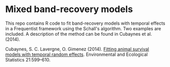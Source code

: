 Mixed band-recovery models
==========================

This repo contains R code to fit band-recovery models with temporal effects in a Frequentist framework using the Schall's algorithm. Two examples are included. A description of the method can be found in Cubaynes et al. (2014).

Cubaynes, S. C. Lavergne, O. Gimenez (2014). [Fitting animal survival models with temporal random effects](https://oliviergimenez.github.io/pubs/Cubaynesetal2014EES.pdf). Environmental and Ecological Statistics 21:599–610. 
